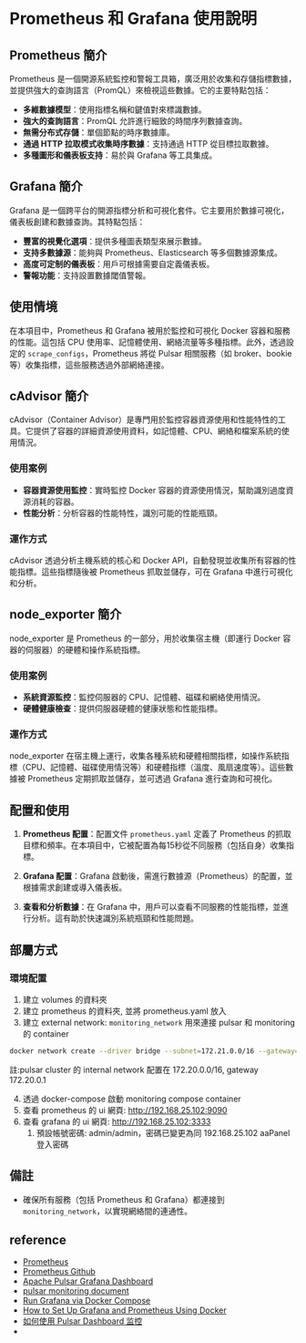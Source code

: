 # Prometheus 和 Grafana 使用說明

## Prometheus 簡介

Prometheus 是一個開源系統監控和警報工具箱，廣泛用於收集和存儲指標數據，並提供強大的查詢語言（PromQL）來檢視這些數據。它的主要特點包括：

- **多維數據模型**：使用指標名稱和鍵值對來標識數據。
- **強大的查詢語言**：PromQL 允許進行細致的時間序列數據查詢。
- **無需分布式存儲**：單個節點的時序數據庫。
- **通過 HTTP 拉取模式收集時序數據**：支持通過 HTTP 從目標拉取數據。
- **多種圖形和儀表板支持**：易於與 Grafana 等工具集成。

## Grafana 簡介

Grafana 是一個跨平台的開源指標分析和可視化套件。它主要用於數據可視化，儀表板創建和數據查詢。其特點包括：

- **豐富的視覺化選項**：提供多種圖表類型來展示數據。
- **支持多數據源**：能夠與 Prometheus、Elasticsearch 等多個數據源集成。
- **高度可定制的儀表板**：用戶可根據需要自定義儀表板。
- **警報功能**：支持設置數據閾值警報。

## 使用情境

在本項目中，Prometheus 和 Grafana 被用於監控和可視化 Docker 容器和服務的性能。這包括 CPU 使用率、記憶體使用、網絡流量等多種指標。此外，透過設定的 `scrape_configs`，Prometheus 將從 Pulsar 相關服務（如 broker、bookie 等）收集指標，這些服務透過外部網絡連接。


## cAdvisor 簡介

cAdvisor（Container Advisor）是專門用於監控容器資源使用和性能特性的工具。它提供了容器的詳細資源使用資料，如記憶體、CPU、網絡和檔案系統的使用情況。

### 使用案例
- **容器資源使用監控**：實時監控 Docker 容器的資源使用情況，幫助識別過度資源消耗的容器。
- **性能分析**：分析容器的性能特性，識別可能的性能瓶頸。

### 運作方式
cAdvisor 透過分析主機系統的核心和 Docker API，自動發現並收集所有容器的性能指標。這些指標隨後被 Prometheus 抓取並儲存，可在 Grafana 中進行可視化和分析。

## node_exporter 簡介

node_exporter 是 Prometheus 的一部分，用於收集宿主機（即運行 Docker 容器的伺服器）的硬體和操作系統指標。

### 使用案例
- **系統資源監控**：監控伺服器的 CPU、記憶體、磁碟和網絡使用情況。
- **硬體健康檢查**：提供伺服器硬體的健康狀態和性能指標。

### 運作方式
node_exporter 在宿主機上運行，收集各種系統和硬體相關指標，如操作系統指標（CPU、記憶體、磁碟使用情況等）和硬體指標（溫度、風扇速度等）。這些數據被 Prometheus 定期抓取並儲存，並可透過 Grafana 進行查詢和可視化。


## 配置和使用

1. **Prometheus 配置**：配置文件 `prometheus.yaml` 定義了 Prometheus 的抓取目標和頻率。在本項目中，它被配置為每15秒從不同服務（包括自身）收集指標。

2. **Grafana 配置**：Grafana 啟動後，需進行數據源（Prometheus）的配置，並根據需求創建或導入儀表板。

3. **查看和分析數據**：在 Grafana 中，用戶可以查看不同服務的性能指標，並進行分析。這有助於快速識別系統瓶頸和性能問題。

## 部屬方式

### 環境配置
1. 建立 volumes 的資料夾
2. 建立 prometheus 的資料夾, 並將 prometheus.yaml 放入
3. 建立 external network: `monitoring_network`
用來連接 pulsar 和 monitoring 的 container
```bash
docker network create --driver bridge --subnet=172.21.0.0/16 --gateway=172.21.0.1 monitoring_network
```
註:pulsar cluster 的 internal network 配置在 172.20.0.0/16, gateway 172.20.0.1

4. 透過 docker-compose 啟動 monitoring compose container
5. 查看 prometheus 的 ui 網頁: http://192.168.25.102:9090
6. 查看 grafana 的 ui 網頁: http://192.168.25.102:3333
   1. 預設帳號密碼: admin/admin，密碼已變更為同 192.168.25.102 aaPanel 登入密碼

## 備註
- 確保所有服務（包括 Prometheus 和 Grafana）都連接到 `monitoring_network`，以實現網絡間的連通性。


## reference
- [Prometheus](https://prometheus.io/docs/tutorials/getting_started/)
- [Prometheus Github](https://github.com/vegasbrianc/prometheus)
- [Apache Pulsar Grafana Dashboard](https://github.com/streamnative/apache-pulsar-grafana-dashboard?tab=readme-ov-file#apache-pulsar-grafana-dashboard)
- [pulsar monitoring document](https://pulsar.apache.org/docs/3.1.x/deploy-monitoring/)
- [Run Grafana via Docker Compose](https://grafana.com/docs/grafana/latest/setup-grafana/installation/docker/#run-grafana-via-docker-compose)
- [How to Set Up Grafana and Prometheus Using Docker](https://dev.to/chafroudtarek/part-1-how-to-set-up-grafana-and-prometheus-using-docker-i47)
- [如何使用 Pulsar Dashboard 监控](https://mp.weixin.qq.com/s?__biz=MzUyMjkzMjA1Ng==&mid=2247484093&idx=1&sn=2731f74cbd2558ab8b1cb833d01db70e&scene=21#wechat_redirect)
- 